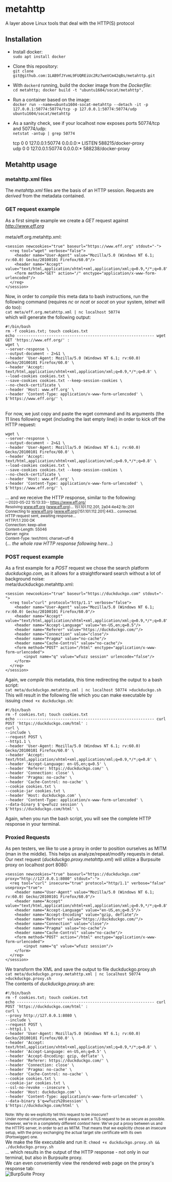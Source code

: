 # metahttp
A layer above Linux tools that deal with the HTTP(S) protocol

## Installation
- Install docker:<br/>
  `sudo apt install docker`<br>
- Clone this repository:<br/>
  `git clone git@github.com:1LAB9fJYvmL9FUQREiUc2Rz7weVCm42qBs/metahttp.git`<br/>
- With `dockerd` running, build the docker image from the _Dockerfile_:<br/>
  `cd metahttp; docker build -t "ubuntu1604/socat/metahttp".`<br/>
- Run a container based on the image:<br/>
  `docker run --name=ubuntu1604-socat-metahttp --detach -it -p 127.0.0.1:50774:50774/tcp -p 127.0.0.1:50774:50774/udp ubuntu1604/socat/metahttp`
- As a sanity check, see if your localhost now exposes ports 50774/tcp and 50774/udp:<br/>
`netstat -antup | grep 50774`<br/>

    tcp        0      0 127.0.0.1:50774         0.0.0.0:*               LISTEN      588215/docker-proxy  
    udp        0      0 127.0.0.1:50774         0.0.0.0:*                           588238/docker-proxy  

## Metahttp usage
### metahttp.xml files
The _metahttp.xml_ files are the basis of an HTTP session. Requests are _derived_ from the metadata contained.<br/>
### GET request example
As a first simple example we create a _GET_ request against _http://www.eff.org_ <br/>
<br/>
meta/eff.org.metahttp.xml:  

    <session newcookies="true" baseurl="https://www.eff.org" stdout="-">
      <req tool="wget" verbose="false">
        <header name="User-Agent" value="Mozilla/5.0 (Windows NT 6.1; rv:60.0) Gecko/20100101 Firefox/60.0"/>
        <header name="Accept" value="text/html,application/xhtml+xml,application/xml;q=0.9,*/*;q=0.8"/>
        <form method="GET" action="/" enctype="application/x-www-form-urlencoded"/>
      </req>
    </session>

Now, in order to _compile_ this meta data to bash instructions, run the following command (requires _nc_ or _ncat_ or _socat_ on your system, _telnet_ will do too):<br/>
`cat meta/eff.org.metahttp.xml | nc localhost 50774`  
which will generate the following output:  

    #!/bin/bash
    rm -f cookies.txt; touch cookies.txt
    echo ------------------------------------------------------------ wget GET 'https://www.eff.org/' : 
    wget \
    --server-response \
    --output-document - 2>&1 \
    --header 'User-Agent: Mozilla/5.0 (Windows NT 6.1; rv:60.0) Gecko/20100101 Firefox/60.0' \
    --header 'Accept: text/html,application/xhtml+xml,application/xml;q=0.9,*/*;q=0.8' \
    --load-cookies cookies.txt \
    --save-cookies cookies.txt --keep-session-cookies \
    --no-check-certificate \
    --header 'Host: www.eff.org' \
    --header 'Content-Type: application/x-www-form-urlencoded' \
    $'https://www.eff.org/' \
    
<br/>
For now, we just copy and paste the wget command and its arguments (the 11 lines following wget (including the last empty line)) in order to kick off the HTTP request:

    wget \
    --server-response \
    --output-document - 2>&1 \
    --header 'User-Agent: Mozilla/5.0 (Windows NT 6.1; rv:60.0) Gecko/20100101 Firefox/60.0' \
    --header 'Accept: text/html,application/xhtml+xml,application/xml;q=0.9,*/*;q=0.8' \
    --load-cookies cookies.txt \
    --save-cookies cookies.txt --keep-session-cookies \
    --no-check-certificate \
    --header 'Host: www.eff.org' \
    --header 'Content-Type: application/x-www-form-urlencoded' \
    $'https://www.eff.org/' \
    

... and we receive the HTTP response, similar to the following:<br/>
<sub>--2020-05-22 15:13:33--  https://www.eff.org/  
Resolving www.eff.org (www.eff.org)... 151.101.112.201, 2a04:4e42:1b::201  
Connecting to www.eff.org (www.eff.org)|151.101.112.201|:443... connected.  
HTTP request sent, awaiting response...  
  HTTP/1.1 200 OK  
  Connection: keep-alive  
  Content-Length: 55046  
  Server: nginx  
  Content-Type: text/html; charset=utf-8</sub>  
  (_... the whole raw HTTP response following here..._)  


### POST request example
As a first example for a _POST_ request we chose the search platform _duckduckgo.com_, as it allows for a straightforward search without a lot of background noise:<br/>
meta/duckduckgo.metahttp.xml:<br/>

    <session newcookies="true" baseurl="https://duckduckgo.com" stdout="-">
      <req tool="curl" protocol="http/1.1" verbose="false">
        <header name="User-Agent" value="Mozilla/5.0 (Windows NT 6.1; rv:60.0) Gecko/20100101 Firefox/60.0"/>
        <header name="Accept" value="text/html,application/xhtml+xml,application/xml;q=0.9,*/*;q=0.8"/>
        <header name="Accept-Language" value="en-US,en;q=0.5"/>
        <header name="Referer" value="https://duckduckgo.com/"/>
        <header name="Connection" value="close"/>
        <header name="Pragma" value="no-cache"/>
        <header name="Cache-Control" value="no-cache"/>
        <form method="POST" action="/html" enctype="application/x-www-form-urlencoded">
            <input name="q" value="wfuzz session" urlencode="false"/>
        </form>
      </req>
    </session>

Again, we _compile_ this metadata, this time redirecting the output to a bash script:<br/>
`cat meta/duckduckgo.metahttp.xml | nc localhost 50774 >duckduckgo.sh`<br/>
This will result in the following file which you can make executable by issuing `chmod +x duckduckgo.sh`:<br/>

    #!/bin/bash
    rm -f cookies.txt; touch cookies.txt
    echo ------------------------------------------------------------ curl POST 'https://duckduckgo.com/html' : 
    curl \
    --include \
    --request POST \
    --http1.1 \
    --header 'User-Agent: Mozilla/5.0 (Windows NT 6.1; rv:60.0) Gecko/20100101 Firefox/60.0' \
    --header 'Accept: text/html,application/xhtml+xml,application/xml;q=0.9,*/*;q=0.8' \
    --header 'Accept-Language: en-US,en;q=0.5' \
    --header 'Referer: https://duckduckgo.com/' \
    --header 'Connection: close' \
    --header 'Pragma: no-cache' \
    --header 'Cache-Control: no-cache' \
    --cookie cookies.txt \
    --cookie-jar cookies.txt \
    --header 'Host: duckduckgo.com' \
    --header 'Content-Type: application/x-www-form-urlencoded' \
    --data-binary $'q=wfuzz session' \
    $'https://duckduckgo.com/html' \
    
Again, when you run the bash script, you will see the complete HTTP response in your terminal.<br/>

### Proxied Requests
As pen testers, we like to use a proxy in order to position ourselves as MITM (man in the middle). This helps us analyze/repeat/modify requests in detail.<br/>
Our next request (_duckduckgo.proxy.metahttp.xml_) will utilize a Burpsuite proxy on localhost port 8080:<br/>

    <session newcookies="true" baseurl="https://duckduckgo.com" proxy="http://127.0.0.1:8080" stdout="-">
      <req tool="curl" insecure="true" protocol="http/1.1" verbose="false" useproxy="true">
        <header name="User-Agent" value="Mozilla/5.0 (Windows NT 6.1; rv:60.0) Gecko/20100101 Firefox/60.0"/>
        <header name="Accept" value="text/html,application/xhtml+xml,application/xml;q=0.9,*/*;q=0.8"/>
        <header name="Accept-Language" value="en-US,en;q=0.5"/>
        <header name="Accept-Encoding" value="gzip, deflate"/>
        <header name="Referer" value="https://duckduckgo.com/"/>
        <header name="Connection" value="close"/>
        <header name="Pragma" value="no-cache"/>
        <header name="Cache-Control" value="no-cache"/>
        <form method="POST" action="/html" enctype="application/x-www-form-urlencoded">
            <input name="q" value="wfuzz session"/>
        </form>
      </req>
    </session>

We transform the XML and save the output to file duckduckgo.proxy.sh<br/>
`cat meta/duckduckgo.proxy.metahttp.xml | nc localhost 50774 >duckduckgo.proxy.sh`<br/>
The contents of _duckduckgo.proxy.sh_ are:<br/>

    #!/bin/bash
    rm -f cookies.txt; touch cookies.txt
    echo ------------------------------------------------------------ curl POST 'https://duckduckgo.com/html' : 
    curl \
    --proxy http://127.0.0.1:8080 \
    --include \
    --request POST \
    --http1.1 \
    --header 'User-Agent: Mozilla/5.0 (Windows NT 6.1; rv:60.0) Gecko/20100101 Firefox/60.0' \
    --header 'Accept: text/html,application/xhtml+xml,application/xml;q=0.9,*/*;q=0.8' \
    --header 'Accept-Language: en-US,en;q=0.5' \
    --header 'Accept-Encoding: gzip, deflate' \
    --header 'Referer: https://duckduckgo.com/' \
    --header 'Connection: close' \
    --header 'Pragma: no-cache' \
    --header 'Cache-Control: no-cache' \
    --cookie cookies.txt \
    --cookie-jar cookies.txt \
    --ssl-no-revoke --insecure \
    --header 'Host: duckduckgo.com' \
    --header 'Content-Type: application/x-www-form-urlencoded' \
    --data-binary $'q=wfuzz%20session' \
    $'https://duckduckgo.com/html' \


<sup>Note: Why do we explicitly tell this request to be _insecure_?<br/>
    Under normal circumstances, we'd always want a TLS request to be as secure as possible. However, we're in a completely different _context_ here: We've put a proxy between us and the HTTPS server, in order to act as MITM. That means that we explicitly chose an insecure setup, with the proxy exchanging the actual target site certificate with its own (Portswigger) one.</sup><br/>
We make the file executable and run it: `chmod +x duckduckgo.proxy.sh && ./duckduckgo.proxy.sh`<br/>
... which results in the output of the HTTP response - not only in our terminal, but also in Burpsuite proxy.<br/>
We can even conveniently view the rendered web page on the proxy's response tab:<br/>
![BurpSuite Proxy](/images/burp-proxy-rendered-response1.png)
